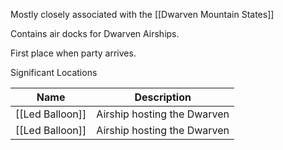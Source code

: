 Mostly closely associated with the [[Dwarven Mountain States]]

Contains air docks for Dwarven Airships.

First place when party arrives.

Significant Locations

| Name      | Description | 
| ----------- | ----------- | 
| [[Led Balloon]]   | Airship hosting the Dwarven        |
| [[Led Balloon]]   | Airship hosting the Dwarven        |





